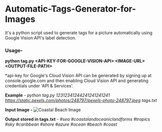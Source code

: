 # Automatic-Tags-Generator-for-Images
It's a python script used to generate tags for a picture automatically using Google Vision API's label detection.

### Usage-
**python tag.py &lt;API-KEY-FOR-GOOGLE-VISION-API&gt; &lt;IMAGE-URL&gt; &lt;OUTPUT-FILE-PATH&gt;**

*api-key for Google's Cloud Vision API can be generated by signing up at console.google.com and then enabling Cloud Vision API and generating credentials under 'API & Services'.

**Example** -
*python tag.py 12312341244241241241241 https://static.pexels.com/photos/248797/pexels-photo-248797.jpeg tags.txt*

**Input Image -**
![Coastal Beach Image](https://github.com/purvil12c/Automatic-Tags-Generator-for-Images/blob/master/pexels-photo-248797.jpeg)

**Output stored in tags.txt** -
*#sea #coastalandoceaniclandforms #tropics #sky #caribbean #shore #azure #ocean #beach #coast*
